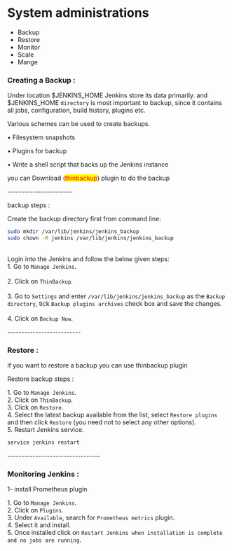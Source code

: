 # System administrations

* Backup&#x20;
* Restore&#x20;
* Monitor
* Scale
* Mange

### &#x20;Creating a Backup :&#x20;

Under location $JENKINS\_HOME Jenkins store its data primarily. and $JENKINS\_HOME `directory` is most important to backup, since it contains all jobs, configuration, build history, plugins etc.

&#x20;Various schemes can be used to create backups.

• Filesystem snapshots&#x20;

• Plugins for backup&#x20;

• Write a shell script that backs up the Jenkins instance

you can Download (<mark style="color:red;">thinbackup</mark>) plugin to do the backup

\-----------------------

backup steps :&#x20;

Create the backup directory first from command line:

```sh
sudo mkdir /var/lib/jenkins/jenkins_backup
sudo chown -R jenkins /var/lib/jenkins/jenkins_backup
```

\
Login into the Jenkins and follow the below given steps:\
1\. Go to `Manage Jenkins`.\
\
2\. Click on `ThinBackup`.\
\
3\. Go to `Settings` and enter `/var/lib/jenkins/jenkins_backup` as the `Backup directory`, tick `Backup plugins archives` check box and save the changes.\
\
4\. Click on `Backup Now`.

\--------------------------

### Restore :&#x20;

if you want to restore a backup you can use thinbackup plugin

Restore backup steps :&#x20;

1\. Go to `Manage Jenkins`.\
2\. Click on `ThinBackup`.\
3\. Click on `Restore`.\
4\. Select the latest backup available from the list, select `Restore plugins` and then click `Restore` (you need not to select any other options).\
5\. Restart Jenkins service.

```sh
service jenkins restart
```

\---------------------------------

### Monitoring Jenkins :&#x20;

1- install Prometheus plugin

1\. Go to `Manage Jenkins`.\
2\. Click on `Plugins`.\
3\. Under `Available`, search for `Prometheus metrics` plugin.\
4\. Select it and install.\
5\. Once installed click on `Restart Jenkins when installation is complete and no jobs are running`.



